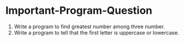 # Important-Program-Question
1. Write a program to find greatest number among three number.
2. Write a program to tell that the first letter is uppercase or lowercase.
